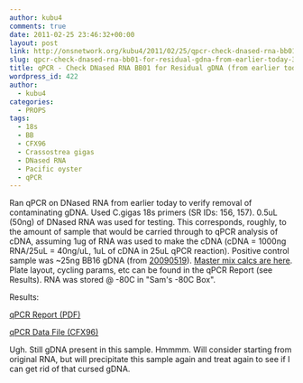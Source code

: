 ```yaml
---
author: kubu4
comments: true
date: 2011-02-25 23:46:32+00:00
layout: post
link: http://onsnetwork.org/kubu4/2011/02/25/qpcr-check-dnased-rna-bb01-for-residual-gdna-from-earlier-today-3/
slug: qpcr-check-dnased-rna-bb01-for-residual-gdna-from-earlier-today-3
title: qPCR - Check DNased RNA BB01 for Residual gDNA (from earlier today)
wordpress_id: 422
author:
  - kubu4
categories:
  - PROPS
tags:
  - 18s
  - BB
  - CFX96
  - Crassostrea gigas
  - DNased RNA
  - Pacific oyster
  - qPCR
---
```


Ran qPCR on DNased RNA from earlier today to verify removal of contaminating gDNA. Used C.gigas 18s primers (SR IDs: 156, 157). 0.5uL (50ng) of DNased RNA was used for testing. This corresponds, roughly, to the amount of sample that would be carried through to qPCR analysis of cDNA, assuming 1ug of RNA was used to make the cDNA (cDNA = 1000ng RNA/25uL = 40ng/uL, 1uL of cDNA in 25uL qPCR reaction). Positive control sample was ~25ng BB16 gDNA (from [20090519](/Sam%27s+Working+Notebook+Jan-May+2009#sjw20090519)). [Master mix calcs are here](http://eagle.fish.washington.edu/Arabidopsis/Notebook%20Workup%20Files/20110225-01.jpg). Plate layout, cycling params, etc can be found in the qPCR Report (see Results). RNA was stored @ -80C in "Sam's -80C Box".

Results:

[ qPCR Report (PDF)](http://eagle.fish.washington.edu/Arabidopsis/qPCR/Roberts%20Lab_2011-02-25%2011-53-02_CC009827.pdf)

[ qPCR Data File (CFX96)](http://eagle.fish.washington.edu/Arabidopsis/qPCR/Roberts%20Lab_2011-02-25%2011-53-02_CC009827.pcrd)

Ugh. Still gDNA present in this sample. Hmmmm. Will consider starting from original RNA, but will precipitate this sample again and treat again to see if I can get rid of that cursed gDNA.
